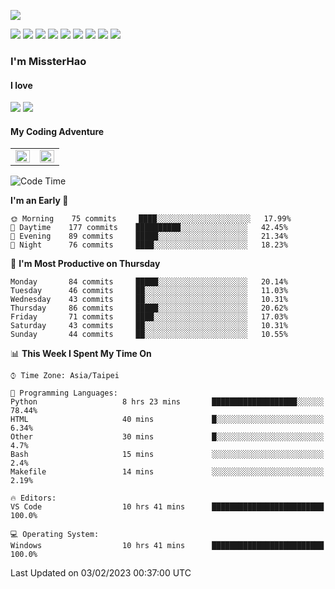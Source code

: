 ![](https://komarev.com/ghpvc/?username=MissterHao&color=ff69b4)

[![](https://img.shields.io/badge/Amazon%20AWS-%23232F3E?logo=amazon-aws&logoColor=white&style=for-the-badge)](https://aws.amazon.com/)
[![](https://img.shields.io/badge/Python-3776AB?style=for-the-badge&logo=python&logoColor=white)](https://www.djangoproject.com/)
[![](https://img.shields.io/badge/Django-092E20?style=for-the-badge&logo=django&logoColor=white)](https://www.python.org/)
[![](https://img.shields.io/badge/Rust-%23EB6400?style=for-the-badge&logo=rust&logoColor=white)](https://www.python.org/)
[![](https://img.shields.io/badge/Flask-23232F3E?style=for-the-badge&logo=flask&logoColor=white)](https://flask.palletsprojects.com/en/2.1.x/)
[![](https://img.shields.io/badge/go-%2300ADD8.svg?&style=for-the-badge&logo=go&logoColor=white)](https://golang.org/)
[![](https://img.shields.io/badge/javascript-%23F7DF1E.svg?&style=for-the-badge&logo=javascript&logoColor=black)](https://www.javascript.com/)
[![](https://img.shields.io/badge/mysql-%234479A1.svg?&style=for-the-badge&logo=mysql&logoColor=white)](https://www.mysql.com/)
[![](https://img.shields.io/badge/docker-%232496ED.svg?&style=for-the-badge&logo=docker&logoColor=white)](https://www.docker.com/)

### I'm MissterHao

#### I love  
![](https://img.shields.io/badge/Netflix-E50914?style=for-the-badge&logo=netflix&logoColor=white)
![](https://img.shields.io/badge/YouTube-FF0000?style=for-the-badge&logo=youtube&logoColor=white)

#### My Coding Adventure
<!-- Readme stats -->
<!-- https://github.com/anuraghazra/github-readme-stats -->
<table>
<tr>
    <td valign="top" width="50%">
    <img src="https://github-readme-stats.vercel.app/api?username=MissterHao&hide_border=true&show_icons=true&locale=en" align="left" style="width: 100%" />
    </td>
    <td valign="top" width="50%">
    <img src="https://github-readme-stats.vercel.app/api/top-langs?username=MissterHao&hide_border=true&show_icons=true&locale=en&layout=compact" align="left" style="width: 100%" />
    </td>
</tr>
</table>  


<!--START_SECTION:waka-->
![Code Time](http://img.shields.io/badge/Code%20Time-638%20hrs%2022%20mins-blue)

**I'm an Early 🐤** 

```text
🌞 Morning    75 commits     ████░░░░░░░░░░░░░░░░░░░░░   17.99% 
🌆 Daytime    177 commits    ██████████░░░░░░░░░░░░░░░   42.45% 
🌃 Evening    89 commits     █████░░░░░░░░░░░░░░░░░░░░   21.34% 
🌙 Night      76 commits     ████░░░░░░░░░░░░░░░░░░░░░   18.23%

```
📅 **I'm Most Productive on Thursday** 

```text
Monday       84 commits     █████░░░░░░░░░░░░░░░░░░░░   20.14% 
Tuesday      46 commits     ██░░░░░░░░░░░░░░░░░░░░░░░   11.03% 
Wednesday    43 commits     ██░░░░░░░░░░░░░░░░░░░░░░░   10.31% 
Thursday     86 commits     █████░░░░░░░░░░░░░░░░░░░░   20.62% 
Friday       71 commits     ████░░░░░░░░░░░░░░░░░░░░░   17.03% 
Saturday     43 commits     ██░░░░░░░░░░░░░░░░░░░░░░░   10.31% 
Sunday       44 commits     ██░░░░░░░░░░░░░░░░░░░░░░░   10.55%

```


📊 **This Week I Spent My Time On** 

```text
⌚︎ Time Zone: Asia/Taipei

💬 Programming Languages: 
Python                   8 hrs 23 mins       ███████████████████░░░░░░   78.44% 
HTML                     40 mins             █░░░░░░░░░░░░░░░░░░░░░░░░   6.34% 
Other                    30 mins             █░░░░░░░░░░░░░░░░░░░░░░░░   4.7% 
Bash                     15 mins             ░░░░░░░░░░░░░░░░░░░░░░░░░   2.4% 
Makefile                 14 mins             ░░░░░░░░░░░░░░░░░░░░░░░░░   2.19%

🔥 Editors: 
VS Code                  10 hrs 41 mins      █████████████████████████   100.0%

💻 Operating System: 
Windows                  10 hrs 41 mins      █████████████████████████   100.0%

```


 Last Updated on 03/02/2023 00:37:00 UTC
<!--END_SECTION:waka-->

<!--
**MissterHao/MissterHao** is a ✨ _special_ ✨ repository because its `README.md` (this file) appears on your GitHub profile.

Here are some ideas to get you started:

- 🔭 I’m currently working on ...
- 🌱 I’m currently learning ...
- 👯 I’m looking to collaborate on ...
- 🤔 I’m looking for help with ...
- 💬 Ask me about ...
- 📫 How to reach me: ...
- 😄 Pronouns: ...
- ⚡ Fun fact: ...
-->
